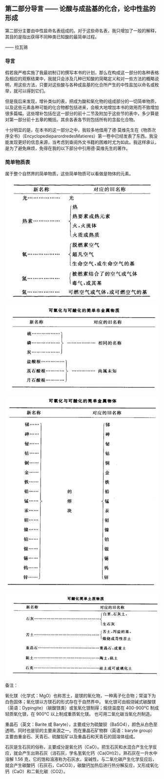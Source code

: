 ## 第二部分导言 —— 论酸与成盐基的化合，论中性盐的形成

第二部分主要由中性盐命名表组成的。对于这些命名表，我只增加了一般的解释，其目的是指出获得不同种类已知酸的最简单过程。

—— 拉瓦锡

### 导言

假若我严格实施了我最初制订的撰写本书的计划，那么在构成这一部分的各种表格及相应的观察结果中，我就只会涉及几种已知酸的简略定义和对一些方法的概略说明，用这些方法，只要对这些酸与各种成盐基的化合所产生的中性盐加以命名或枚举，就可以得到它们。

但是我后来发现，增补类似的表，把成为酸和氧化物的组成部分的一切简单物质，以及这些元素各种可能的化合物都包括进来，会极大地增加本书的效用而不致增加很多篇幅。这些增补包括在这一部分的前十二节及附加于这些节的表中，多少算是对第一部分前十五章的概括。其余各表各节则包括所有的含盐化合物。

十分明显的是，在本书的这一部分之中，我较多地借用了德·莫维先生在《物质次序全书》（EncyclopedieparordredesMatieres）第一卷中已经发表了东西。我没能发现更好的信息来源，当考虑到查阅外文书籍的困难时尤为如此。我这样承认，是为了避免麻烦，免得在我的以下部分中引用德·莫维先生的著作。

### 简单物质表

属于整个自然界的简单物质，这些简单物质可以看做是物体的元素。

![](./res/2019079.png)

![](./res/2019080.png)

![](./res/2019081.png)

![](./res/2019082.png)

备注：

氧化镁（化学式：MgO）也称苦土，是镁的氧化物，一种离子化合物；常温下为白色固体；氧化镁以方镁石的形式存在于自然界中。 氧化镁可由煅烧碱式碳酸镁（英语：Dypingite）（碳酸镁类）或氢氧化镁制得；煅烧温度在 400-900℃ 制成轻质氧化镁，在 900℃ 以上制成重质氧化镁。 也可用二氧化碳当氧化剂制造。

重晶石（英文：Barite 或 Baryte），主要成分为硫酸钡（BaSO4），颜色从白色至透明，同时也是钡的主要来源之一。而在重晶石矿物群（英语：baryte group）主要由重金石、天青石、硫酸铅矿以及重晶石和天青石的固溶体组成。

石灰是生石灰的俗称，主要成分是氧化钙（CaO）。把生石灰和水混合产生化学反应，就会产生出熟石灰（消石灰，学名氢氧化钙（Ca(OH)2）。熟石灰在一升水中溶解 1.56  克，它的饱和溶液称为石灰水，呈碱性，与二氧化碳产生化学反应后，就会产生碳酸钙（石灰石，CaCO3），碳酸钙加热后进行热分解反应，又形成氧化钙（CaO）和二氧化碳（CO2）。